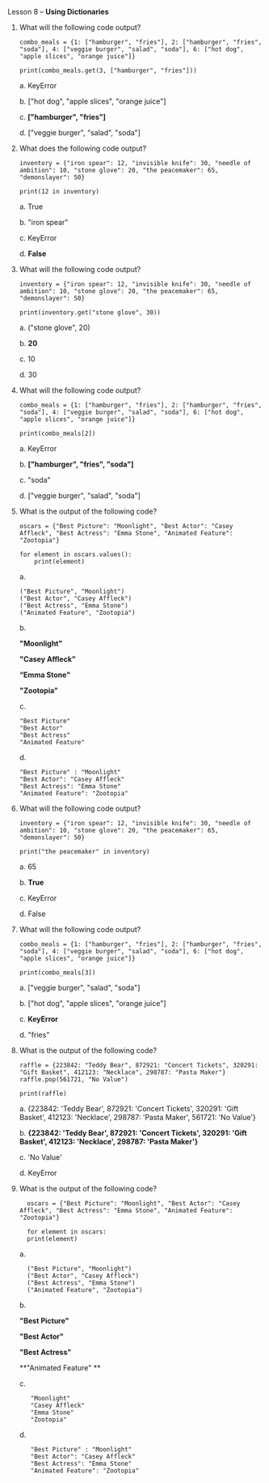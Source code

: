 Lesson 8 – **Using Dictionaries**

1.    What will the following code output?

          combo_meals = {1: ["hamburger", "fries"], 2: ["hamburger", "fries", "soda"], 4: ["veggie burger", "salad", "soda"], 6: ["hot dog", "apple slices", "orange juice"]}
        
          print(combo_meals.get(3, ["hamburger", "fries"]))

      a.    KeyError
      
      b.    ["hot dog", "apple slices", "orange juice"]
      
      c.    **["hamburger", "fries"]**
      
      d.    ["veggie burger", "salad", "soda"]

2.    What does the following code output?

          inventory = {"iron spear": 12, "invisible knife": 30, "needle of ambition": 10, "stone glove": 20, "the peacemaker": 65, "demonslayer": 50}

          print(12 in inventory)

      a.    True
      
      b.	"iron spear"
      
      c.    KeyError

      d.	**False**

3.    What will the following code output?

          inventory = {"iron spear": 12, "invisible knife": 30, "needle of ambition": 10, "stone glove": 20, "the peacemaker": 65, "demonslayer": 50}

          print(inventory.get("stone glove", 30))

      a.    ("stone glove", 20)
      
      b.	**20**
      
      c.	10
      
      d.	30

4.    What will the following code output?

          combo_meals = {1: ["hamburger", "fries"], 2: ["hamburger", "fries", "soda"], 4: ["veggie burger", "salad", "soda"], 6: ["hot dog", "apple slices", "orange juice"]}
            
          print(combo_meals[2])

      a.    KeyError

      b.    **["hamburger", "fries", "soda"]**

      c.	"soda"

      d.	["veggie burger", "salad", "soda"]

5.    What is the output of the following code?

          oscars = {"Best Picture": "Moonlight", "Best Actor": "Casey Affleck", "Best Actress": "Emma Stone", "Animated Feature": "Zootopia"}

          for element in oscars.values():
              print(element)

      a.	
      
          ("Best Picture", "Moonlight")
          ("Best Actor", "Casey Affleck")
          ("Best Actress", "Emma Stone")
          ("Animated Feature", "Zootopia")

      b.	
      
      **"Moonlight"**
      
      **"Casey Affleck"**
      
      **“Emma Stone"**
      
      **"Zootopia"**

      c.	
            
          "Best Picture"
          "Best Actor"
          "Best Actress"
          "Animated Feature"

      d.	
      
          "Best Picture" : "Moonlight"
          "Best Actor": "Casey Affleck"
          "Best Actress": "Emma Stone"
          "Animated Feature": "Zootopia"

6.    What will the following code output?

          inventory = {"iron spear": 12, "invisible knife": 30, "needle of ambition": 10, "stone glove": 20, "the peacemaker": 65, "demonslayer": 50}
            
          print("the peacemaker" in inventory)

      a.    65
            
      b.	**True**
            
      c.    KeyError
            
      d.	False

7.    What will the following code output?

          combo_meals = {1: ["hamburger", "fries"], 2: ["hamburger", "fries", "soda"], 4: ["veggie burger", "salad", "soda"], 6: ["hot dog", "apple slices", "orange juice"]}

          print(combo_meals[3])

       a.	["veggie burger", "salad", "soda"]
       
       b.	["hot dog", "apple slices", "orange juice"]
       
       c.	**KeyError**
       
       d.   "fries"

8.    What is the output of the following code?

          raffle = {223842: "Teddy Bear", 872921: "Concert Tickets", 320291: "Gift Basket", 412123: "Necklace", 298787: "Pasta Maker"}
          raffle.pop(561721, "No Value")

          print(raffle)

       a.	{223842: 'Teddy Bear', 872921: 'Concert Tickets', 320291: 'Gift Basket', 412123: 'Necklace', 298787: 'Pasta Maker', 561721: 'No Value'}
     
       b.	**{223842: 'Teddy Bear', 872921: 'Concert Tickets', 320291: 'Gift Basket', 412123: 'Necklace', 298787: 'Pasta Maker'}**
     
       c.	'No Value'
     
       d.	KeyError

9.	What is the output of the following code?

          oscars = {"Best Picture": "Moonlight", "Best Actor": "Casey Affleck", "Best Actress": "Emma Stone", "Animated Feature": "Zootopia"}

          for element in oscars:
          print(element)

       a.	
       
          ("Best Picture", "Moonlight")
          ("Best Actor", "Casey Affleck")
          ("Best Actress", "Emma Stone")
          ("Animated Feature", "Zootopia")


       b.
       
      **"Best Picture"**

      **"Best Actor"**

      **"Best Actress"**

      **"Animated Feature" **

       c.
            
           "Moonlight"
           "Casey Affleck"
           "Emma Stone"
           "Zootopia"
            
       d.   
       
           "Best Picture" : "Moonlight"
           "Best Actor": "Casey Affleck"
           "Best Actress": "Emma Stone"
           "Animated Feature": "Zootopia"
